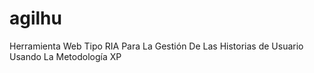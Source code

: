 # agilhu
Herramienta Web Tipo RIA Para La Gestión De Las Historias de Usuario Usando La Metodología XP
